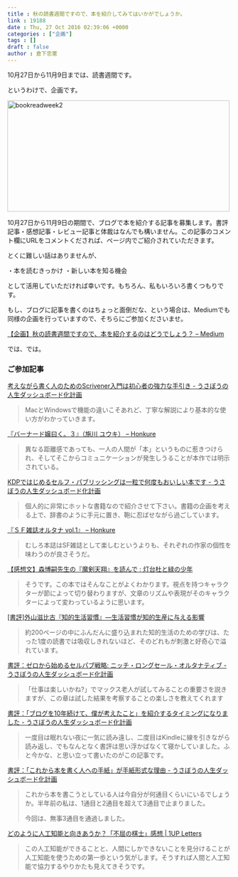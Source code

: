 ```yaml
---
title : 秋の読書週間ですので、本を紹介してみてはいかがでしょうか。
link : 19188
date : Thu, 27 Oct 2016 02:39:06 +0000
categories : ["企画"]
tags : []
draft : false
author : 倉下忠憲
---
```


10月27日から11月9日までは、読書週間です。

というわけで、企画です。

<a href="https://rashita.net/blog/?attachment_id=19189" rel="attachment wp-att-19189"><img src="https://rashita.net/blog/wp-content/uploads/2016/10/bookreadweek2-500x250.jpg" alt="bookreadweek2" width="500" height="250" class="alignnone size-medium wp-image-19189" /></a>

10月27日から11月9日の期間で、ブログで本を紹介する記事を募集します。書評記事・感想記事・レビュー記事と体裁はなんでも構いません。この記事のコメント欄にURLをコメントくだされば、ページ内でご紹介されていただきます。

とくに難しい話はありませんが、

・本を読むきっかけ
・新しい本を知る機会

として活用していただければ幸いです。もちろん、私もいろいろ書くつもりです。

もし、ブログに記事を書くのはちょっと面倒だな、という場合は、Mediumでも同様の企画を行っていますので、そちらにご参加くださいませ。

<a href="https://medium.com/@rashita2/%E4%BC%81%E7%94%BB-%E7%A7%8B%E3%81%AE%E8%AA%AD%E6%9B%B8%E9%80%B1%E9%96%93%E3%81%A7%E3%81%99%E3%81%AE%E3%81%A7-%E6%9C%AC%E3%82%92%E7%B4%B9%E4%BB%8B%E3%81%99%E3%82%8B%E3%81%AE%E3%81%AF%E3%81%A9%E3%81%86%E3%81%A7%E3%81%97%E3%82%87%E3%81%86-98d05d23e902#.z5heosjzm">【企画】秋の読書週間ですので、本を紹介するのはどうでしょう？ – Medium</a>

では、では。

<h3>ご参加記事</h3>

<a href="http://usabo.hatenadiary.jp/entry/2016/10/27/184524">考えながら書く人のためのScrivener入門は初心者の強力な手引き - うさぼうの人生ダッシュボード化計画</a>

<blockquote>
MacとWindowsで機能の違いこそあれど、丁寧な解説により基本的な使い方がわかっていきます。
</blockquote>

<a href="http://honkure.net/rbook/archives/1254">『バーナード嬢曰く。３』（施川 ユウキ） – Honkure</a>

<blockquote>
異なる距離感であっても、一人の人間が「本」というものに惹きつけられ、そしてそこからコミュニケーションが発生しうることが本作では明示されている。
</blockquote>

<a href="http://usabo.hatenadiary.jp/entry/2016/10/28/183438">KDPではじめるセルフ・パブリッシングは一粒で何度もおいしい本です - うさぼうの人生ダッシュボード化計画</a>

<blockquote>
個人的に非常にホットな書籍なので紹介させて下さい。書籍の企画を考える上で、辞書のように手元に置き、鞄に忍ばせながら過ごしています。
</blockquote>

<a href="http://honkure.net/rbook/archives/1257">『ＳＦ雑誌オルタナ vol.1』 – Honkure</a>

<blockquote>
むしろ本誌はSF雑誌として楽しむというよりも、それぞれの作家の個性を味わうのが良さそうだ。
</blockquote>

<a href="http://inuko.blog.jp/archives/51914138.html">【感想文】森博嗣先生の『魔剣天翔』を読んで : 灯台杜と緑の少年</a>

<blockquote>
そうです。この本ではそんなことがよくわかります。視点を持つキャラクターが節によって切り替わりますが、文章のリズムや表現がそのキャラクターによって変わっているように思います。
</blockquote>

<a href="http://abstrabo.com/review-shigehiko-toyama-939">[書評]外山滋比古『知的生活習慣』―生活習慣が知的生産に与える影響</a>

<blockquote>
約200ページの中にふんだんに盛り込まれた知的生活のための学びは、たった1度の読書では吸収しきれないほど、そのどれもが刺激と好奇心で溢れています。
</blockquote>

<a href="http://usabo.hatenadiary.jp/entry/2016/11/03/060000">書評：ゼロから始めるセルパブ戦略: ニッチ・ロングセール・オルタナティブ - うさぼうの人生ダッシュボード化計画</a>

<blockquote>
「仕事は楽しいかね?」でマックス老人が試してみることの重要さを説きますが、この章は試した結果を考察することの楽しさを教えてくれます
</blockquote>

<a href="http://usabo.hatenadiary.jp/entry/2016/11/07/120000">書評：「ブログを10年続けて、僕が考えたこと」を紹介するタイミングになりました - うさぼうの人生ダッシュボード化計画</a>

<blockquote>
一度目は眠れない夜に一気に読み遠し、二度目はKindleに線を引きながら読み返し、でもなんとなく書評は思い浮かばなくて寝かしていました。ふと今かな、と思い立って書いたのがこの記事です。
</blockquote>

<a href="http://usabo.hatenadiary.jp/entry/2016/11/09/120000">書評：「これから本を書く人への手紙」が手紙形式な理由 - うさぼうの人生ダッシュボード化計画</a>

<blockquote>
これから本を書こうとしている人は今自分が何通目くらいにいるでしょうか。半年前の私は、1通目と2通目を超えて3通目で止まりました。

今回は、無事3通目を通過しました。
</blockquote>

<a href="http://oyakuni.com/book7">どのように人工知能と向きあうか？「不屈の棋士」感想 | 1UP Letters</a>

<blockquote>
この人工知能ができることと、人間にしかできないことを見分けることが人工知能を使うための第一歩という気がします。そうすれば人間と人工知能で協力するやりかたも見えてきそうです。
</blockquote>